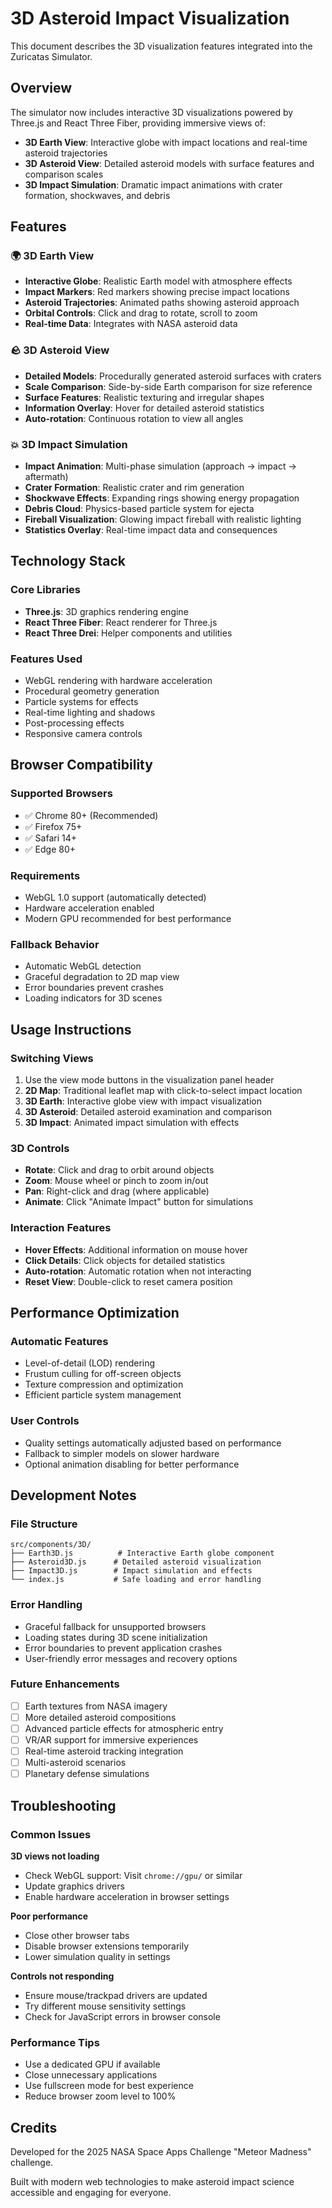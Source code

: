 # 3D Asteroid Impact Visualization

This document describes the 3D visualization features integrated into the Zuricatas Simulator.

## Overview

The simulator now includes interactive 3D visualizations powered by Three.js and React Three Fiber, providing immersive views of:

- **3D Earth View**: Interactive globe with impact locations and real-time asteroid trajectories
- **3D Asteroid View**: Detailed asteroid models with surface features and comparison scales  
- **3D Impact Simulation**: Dramatic impact animations with crater formation, shockwaves, and debris

## Features

### 🌍 3D Earth View
- **Interactive Globe**: Realistic Earth model with atmosphere effects
- **Impact Markers**: Red markers showing precise impact locations
- **Asteroid Trajectories**: Animated paths showing asteroid approach
- **Orbital Controls**: Click and drag to rotate, scroll to zoom
- **Real-time Data**: Integrates with NASA asteroid data

### 🪨 3D Asteroid View  
- **Detailed Models**: Procedurally generated asteroid surfaces with craters
- **Scale Comparison**: Side-by-side Earth comparison for size reference
- **Surface Features**: Realistic texturing and irregular shapes
- **Information Overlay**: Hover for detailed asteroid statistics
- **Auto-rotation**: Continuous rotation to view all angles

### 💥 3D Impact Simulation
- **Impact Animation**: Multi-phase simulation (approach → impact → aftermath)
- **Crater Formation**: Realistic crater and rim generation
- **Shockwave Effects**: Expanding rings showing energy propagation
- **Debris Cloud**: Physics-based particle system for ejecta
- **Fireball Visualization**: Glowing impact fireball with realistic lighting
- **Statistics Overlay**: Real-time impact data and consequences

## Technology Stack

### Core Libraries
- **Three.js**: 3D graphics rendering engine
- **React Three Fiber**: React renderer for Three.js
- **React Three Drei**: Helper components and utilities

### Features Used
- WebGL rendering with hardware acceleration
- Procedural geometry generation
- Particle systems for effects
- Real-time lighting and shadows
- Post-processing effects
- Responsive camera controls

## Browser Compatibility

### Supported Browsers
- ✅ Chrome 80+ (Recommended)
- ✅ Firefox 75+
- ✅ Safari 14+
- ✅ Edge 80+

### Requirements
- WebGL 1.0 support (automatically detected)
- Hardware acceleration enabled
- Modern GPU recommended for best performance

### Fallback Behavior
- Automatic WebGL detection
- Graceful degradation to 2D map view
- Error boundaries prevent crashes
- Loading indicators for 3D scenes

## Usage Instructions

### Switching Views
1. Use the view mode buttons in the visualization panel header
2. **2D Map**: Traditional leaflet map with click-to-select impact location
3. **3D Earth**: Interactive globe view with impact visualization
4. **3D Asteroid**: Detailed asteroid examination and comparison
5. **3D Impact**: Animated impact simulation with effects

### 3D Controls
- **Rotate**: Click and drag to orbit around objects
- **Zoom**: Mouse wheel or pinch to zoom in/out
- **Pan**: Right-click and drag (where applicable)
- **Animate**: Click "Animate Impact" button for simulations

### Interaction Features
- **Hover Effects**: Additional information on mouse hover
- **Click Details**: Click objects for detailed statistics
- **Auto-rotation**: Automatic rotation when not interacting
- **Reset View**: Double-click to reset camera position

## Performance Optimization

### Automatic Features
- Level-of-detail (LOD) rendering
- Frustum culling for off-screen objects
- Texture compression and optimization
- Efficient particle system management

### User Controls
- Quality settings automatically adjusted based on performance
- Fallback to simpler models on slower hardware
- Optional animation disabling for better performance

## Development Notes

### File Structure
```
src/components/3D/
├── Earth3D.js          # Interactive Earth globe component
├── Asteroid3D.js      # Detailed asteroid visualization
├── Impact3D.js        # Impact simulation and effects
└── index.js           # Safe loading and error handling
```

### Error Handling
- Graceful fallback for unsupported browsers
- Loading states during 3D scene initialization
- Error boundaries to prevent application crashes
- User-friendly error messages and recovery options

### Future Enhancements
- [ ] Earth textures from NASA imagery
- [ ] More detailed asteroid compositions
- [ ] Advanced particle effects for atmospheric entry
- [ ] VR/AR support for immersive experiences
- [ ] Real-time asteroid tracking integration
- [ ] Multi-asteroid scenarios
- [ ] Planetary defense simulations

## Troubleshooting

### Common Issues

**3D views not loading**
- Check WebGL support: Visit `chrome://gpu/` or similar
- Update graphics drivers
- Enable hardware acceleration in browser settings

**Poor performance**
- Close other browser tabs
- Disable browser extensions temporarily  
- Lower simulation quality in settings

**Controls not responding**
- Ensure mouse/trackpad drivers are updated
- Try different mouse sensitivity settings
- Check for JavaScript errors in browser console

### Performance Tips
- Use a dedicated GPU if available
- Close unnecessary applications
- Use fullscreen mode for best experience
- Reduce browser zoom level to 100%

## Credits

Developed for the 2025 NASA Space Apps Challenge "Meteor Madness" challenge.

Built with modern web technologies to make asteroid impact science accessible and engaging for everyone.
